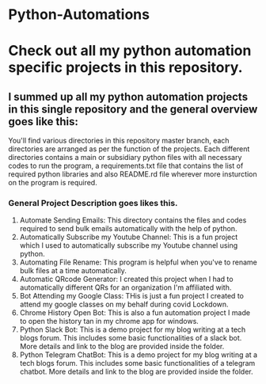 # Python-Automations
# Check out all my python automation specific projects in this repository.
## I summed up all my python automation projects in this single repository and the general overview goes like this:
You'll find various directories in this repository master branch, each directories are arranged as per the function of the projects.
Each different directories contains a main or subsidiary python files with all necessary codes to run the program, a requirements.txt file that contains the list of required python libraries and also README.rd file wherever more insturction on the program is required.
### General Project Description goes likes this.
1. Automate Sending Emails: This directory contains the files and codes required to send bulk emails automatically with the help of python.
2. Automatically Subscribe my Youtube Channel: This is a fun project which I used to automatically subscribe my Youtube channel using python.
3. Automating File Rename: This program is helpful when you've to rename bulk files at a time automatically.
4. Automatic QRcode Generator: I created this project when I had to automatically different QRs for an organization I'm affiliated with.
5. Bot Attending my Google Class: THis is just a fun project I created to attend my google classes on my behalf during covid Lockdown.
6. Chrome History Open Bot: This is also a fun automation project I made to open the history tan in my chrome app for windows.
7. Python Slack Bot: This is a demo project for my blog writing at a tech blogs forum. This includes some basic functionalities of a slack bot. More details and link to the blog are provided inside the folder.
8. Python Telegram ChatBot: This is a demo project for my blog writing at a tech blogs forum. This includes some basic functionalities of a telegram chatbot. More details and link to the blog are provided inside the folder.

